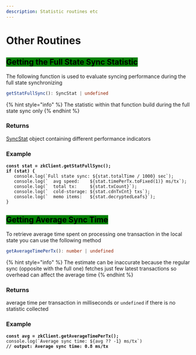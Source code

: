 ```yaml
---
description: Statistic routines etc
---
```


# Other Routines

## <mark style="background-color:green;">Getting the Full State Sync Statistic</mark>

The following function is used to evaluate syncing performance during the full state synchronizing

```typescript
getStatFullSync(): SyncStat | undefined
```

{% hint style="info" %}
The statistic within that function build during the full state sync only
{% endhint %}

### Returns

[SyncStat](../common-types.md#synchronization-statistic) object containing different performance indicators

### Example

<pre class="language-typescript"><code class="lang-typescript"><strong>const stat = zkClient.getStatFullSync();
</strong><strong>if (stat) {
</strong>   console.log(`Full state sync: ${stat.totalTime / 1000} sec`);
   console.log(`  avg speed:    ${stat.timePerTx.toFixed(1)} ms/tx`);
   console.log(`  total tx:     ${stat.txCount}`);
   console.log(`  cold-storage: ${stat.cdnTxCnt} txs`);
   console.log(`  memo items:   ${stat.decryptedLeafs}`);
}
</code></pre>

## <mark style="background-color:green;">Getting Average Sync Time</mark>

To retrieve average time spent on processing one transaction in the local state you can use the following method

```typescript
getAverageTimePerTx(): number | undefined
```

{% hint style="info" %}
The estimate can be inaccurate because the regular sync (opposite with the full one) fetches just few latest transactions so overhead can affect the average time
{% endhint %}

### Returns

average time per transaction in milliseconds or `undefined` if there is no statistic collected

### Example

<pre class="language-typescript"><code class="lang-typescript"><strong>const avg = zkClient.getAverageTimePerTx();
</strong>console.log(`Average sync time: ${avg ?? -1} ms/tx`)
<strong>// output: Average sync time: 0.8 ms/tx
</strong></code></pre>
